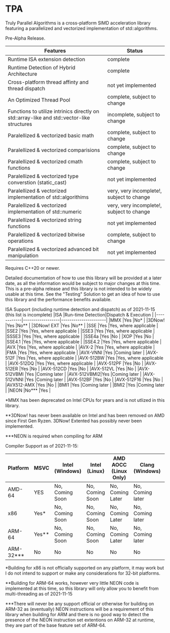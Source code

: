 # TPA
Truly Parallel Algorithms is a cross-platform SIMD acceleration library featuring a parallelized and vectorized implementation of std::algorithms.

Pre-Alpha Release.

|Features                                                                                    | Status                                        |
|--------------------------------------------------------------------------------------------|-----------------------------------------------|
|Runtime ISA extension detection                                                             |complete                                       |
|Runtime Detection of Hybrid Architecture                                                    |complete                                       |
|Cross-platform thread affinty and thread dispatch                                           |not yet implemented                            |
|An Optimized Thread Pool                                                                    |complete, subject to change                    |
|Functions to utilize intrinics directly on std::array-like and std::vector-like structures  |incomplete, subject to change                  |
|Paralellized & vectorized basic math                                                        |complete, subject to change                    |
|Paralellized & vectorized comparisions                                                      |complete, subject to change                    |
|Paralellized & vectorized cmath functions                                                   |complete, subject to change                    |
|Paralellized & vectorized type converstion (static_cast)                                    |not yet implemented                            |
|Paralellized & vectorized implementation of std::algorithims                                |very, very incomplete!, subject to change      |
|Paralellized & vectorized implementation of std::numeric                                    |very, very incomplete!, subject to change      |
|Paralellized & vectorized string functions                                                  |not yet implemented                            |
|Paralellized & vectorized bitwise operations                                                |complete, subject to change                    |
|Paralellized & vectorized advanced bit manipulation                                         |not yet implemented                            |

Requires C++20 or newer.

Detailed documentation of how to use this library will be provided at a later date, as all the information would be subject to major changes at this time. This is a pre-alpha release and this library is not intended to be widely usable at this time. See the "Testing" Solution to get an idea of how to use this library and the performance benefits available. 

ISA Support (including runtime detection and dispatch) as of 2021-11-15 (this list is incomplete)
|ISA         |Run-time Detection|Dispatch & Execution  |
|------------|------------------|----------------------|
|MMX         |Yes               |No*                   |
|3DNow!      |Yes               |No**                  |
|3DNow! EXT  |Yes               |No**                  |
|SSE         |Yes               |Yes, where applicable |
|SSE2        |Yes               |Yes, where applicable |
|SSE3        |Yes               |Yes, where applicable |
|SSSE3       |Yes               |Yes, where applicable |
|SSE4a       |Yes               |No                    |
|XOP         |Yes               |No                    |
|SSE4.1      |Yes               |Yes, where applicable |
|SSE4.2      |Yes               |Yes, where applicable |
|AVX         |Yes               |Yes, where applicable |
|AVX-2       |Yes               |Yes, where applicable |
|FMA         |Yes               |Yes, where applicable |
|AVX-VNNI    |Yes               |Coming later          |
|AVX-512F    |Yes               |Yes, where applicable |
|AVX-512BW   |Yes               |Yes, where applicable |
|AVX-512DQ   |Yes               |Yes, where applicable |
|AVX-512PF   |Yes               |No                    |
|AVX-512ER   |Yes               |No                    |
|AVX-512CD   |Yes               |No                    |
|AVX-512VL   |Yes               |No                    |
|AVX-512VBMI |Yes               |Coming later          |
|AVX-512VBMI2|Yes               |Coming later          |
|AVX-512VNNI |Yes               |Coming later          |
|AVX-512BF   |Yes               |No                    |
|AVX-512F16  |Yes               |No                    |
|AVX512-AMX  |Yes               |No                    |
|BMI1        |Yes               |Coming later          |
|BMI2        |Yes               |Coming later          |
|NEON        |No***             |Yes                   |

*MMX has been deprecated on Intel CPUs for years and is not utlized in this library.

**3DNow! has never been available on Intel and has been removed on AMD since First Gen Ryzen. 3DNow! Extented has possibly never been implemented.

***NEON is required when compiling for ARM


Compiler Support as of 2021-11-15:

|Platform   | MSVC  | Intel (Windows)  | Intel (Linux)   |  AMD AOCC (Linux Only)  | Clang (Windows)  | Clang (Linux)   |GCC (Linux)    |    
|-----------|-------|------------------|-----------------|-------------------------|------------------|-----------------|---------------|
|AMD-64     |YES    |No, Coming Soon   |No, Coming Soon  |No, Coming Later         |No, Coming later  |No, Coming Later |No, Coming Soon|
|x86        |Yes*   |No, Coming Soon   |No, Coming Soon  |No, Coming Later         |No, Coming later  |No, Coming Later |No, Coming Soon|
|ARM-64     |Yes**  |No, Coming Soon   |No, Coming Soon  |No, Coming Later         |No, Coming later  |No, Coming Later |No, Coming Soon|
|ARM-32***  |No     |No                |No               |No                       |No                |No               |No             |

*Building for x86 is not officially supported on any platform, it may work but I do not intend to support or make any considerations for 32-bit platforms.

**Building for ARM-64 works, however very little NEON code is implemented at this time, so this library will only allow you to benefit from multi-threading as of 2021-11-15

***There will never be any support official or otherwise for building on ARM-32 as (eventually) NEON instructions will be a requirement of this library when building for ARM and there is no good way to detect the presence of the NEON instruction set extentions on ARM-32 at runtime, they are part of the base feature set of ARM-64.


